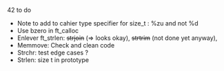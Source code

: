 42 to do

- Note to add to cahier
type specifier for size_t : %zu and not %d 
- Use bzero in ft_calloc
- Enlever ft_strlen: ~~strjoin~~ (=> looks okay), ~~strtrim~~ (not done yet anyway), 
- Memmove: Check and clean code
- Strchr: test edge cases ? 
- Strlen: size t in prototype
